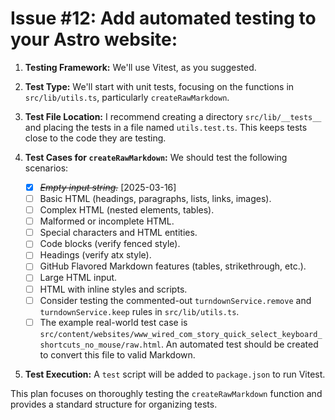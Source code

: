 # Issue #12: Add automated testing to your Astro website:

1.  **Testing Framework:** We'll use Vitest, as you suggested.

2.  **Test Type:** We'll start with unit tests, focusing on the functions in `src/lib/utils.ts`, particularly `createRawMarkdown`.

3.  **Test File Location:** I recommend creating a directory `src/lib/__tests__` and placing the tests in a file named `utils.test.ts`. This keeps tests close to the code they are testing.

4.  **Test Cases for `createRawMarkdown`:** We should test the following scenarios:

    * [X] ~~*Empty input string.*~~ [2025-03-16]
    * [ ] Basic HTML (headings, paragraphs, lists, links, images).
    * [ ] Complex HTML (nested elements, tables).
    * [ ] Malformed or incomplete HTML.
    * [ ] Special characters and HTML entities.
    * [ ] Code blocks (verify fenced style).
    * [ ] Headings (verify atx style).
    * [ ] GitHub Flavored Markdown features (tables, strikethrough, etc.).
    * [ ] Large HTML input.
    * [ ] HTML with inline styles and scripts.
    * [ ] Consider testing the commented-out `turndownService.remove` and `turndownService.keep` rules in `src/lib/utils.ts`.
    * [ ] The example real-world test case is `src/content/websites/www_wired_com_story_quick_select_keyboard_shortcuts_no_mouse/raw.html`. An automated test should be created to convert this file to valid Markdown.

5.  **Test Execution:** A `test` script will be added to `package.json` to run Vitest.

This plan focuses on thoroughly testing the `createRawMarkdown` function and provides a standard structure for organizing tests.